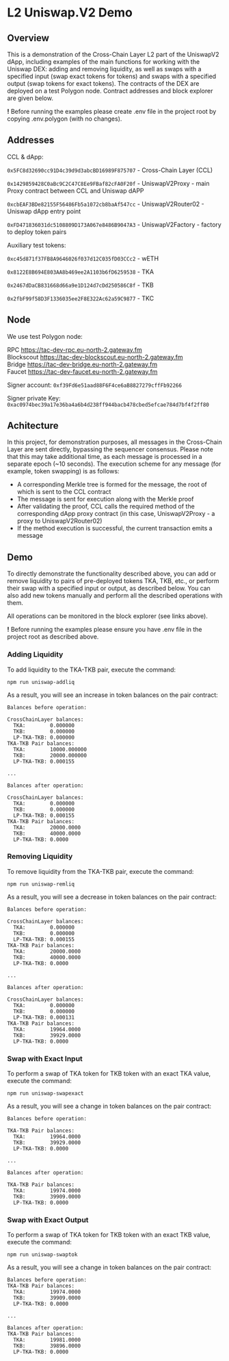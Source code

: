 # L2 Uniswap.V2 Demo

## Overview

This is a demonstration of the Cross-Chain Layer L2 part of the UniswapV2 dApp, including examples of the main functions for working with the Uniswap DEX: adding and removing liquidity, as well as swaps with a specified input (swap exact tokens for tokens) and swaps with a specified output (swap tokens for exact tokens). The contracts of the DEX are deployed on a test Polygon node. Contract addresses and block explorer are given below.

**!** Before running the examples please create .env file in the project root by copying .env.polygon (with no changes).

## Addresses

CCL & dApp:

`0x5FC8d32690cc91D4c39d9d3abcBD16989F875707` - Cross-Chain Layer (CCL)

`0x1429859428C0aBc9C2C47C8Ee9FBaf82cFA0F20f` - UniswapV2Proxy - main Proxy contract between CCL and Uniswap dAPP

`0xcbEAF3BDe82155F56486Fb5a1072cb8baAf547cc` - UniswapV2Router02 - Uniswap dApp entry point

`0xFD471836031dc5108809D173A067e8486B9047A3` - UniswapV2Factory - factory to deploy token pairs

Auxiliary test tokens:

`0xc45d871f37FB8A9646026f037d12C035fD03CCc2` - wETH

`0x8122E8B694E803AA8b469ee2A1103b6fD6259538` - TKA

`0x2467dDaCB831668d66a9e1D124d7cDd250586C8f` - TKB

`0x2fbF99f58D3F1336035ee2F8E322Ac62a59C9877` - TKC

## Node

We use test Polygon node:

RPC https://tac-dev-rpc.eu-north-2.gateway.fm <br>
Blockscout https://tac-dev-blockscout.eu-north-2.gateway.fm <br>
Bridge https://tac-dev-bridge.eu-north-2.gateway.fm <br>
Faucet https://tac-dev-faucet.eu-north-2.gateway.fm <br>

Signer account: `0xf39Fd6e51aad88F6F4ce6aB8827279cffFb92266`

Signer private Key: `0xac0974bec39a17e36ba4a6b4d238ff944bacb478cbed5efcae784d7bf4f2ff80`

## Achitecture

In this project, for demonstration purposes, all messages in the Cross-Chain Layer are sent directly, bypassing the sequencer consensus. Please note that this may take additional time, as each message is processed in a separate epoch (~10 seconds).
The execution scheme for any message (for example, token swapping) is as follows:

- A corresponding Merkle tree is formed for the message, the root of which is sent to the CCL contract
- The message is sent for execution along with the Merkle proof
- After validating the proof, CCL calls the required method of the corresponding dApp proxy contract (in this case, UniswapV2Proxy - a proxy to UniswapV2Router02)
- If the method execution is successful, the current transaction emits a message

## Demo
To directly demonstrate the functionality described above, you can add or remove liquidity to pairs of pre-deployed tokens TKA, TKB, etc., or perform their swap with a specified input or output, as described below. You can also add new tokens manually and perform all the described operations with them.

All operations can be monitored in the block explorer (see links above).

**!** Before running the examples please ensure you have .env file in the project root as described above.

### Adding Liquidity

To add liquidity to the TKA-TKB pair, execute the command:

```
npm run uniswap-addliq
```

As a result, you will see an increase in token balances on the pair contract:

```
Balances before operation:

CrossChainLayer balances:
  TKA:        0.000000
  TKB:        0.000000
  LP-TKA-TKB: 0.000000
TKA-TKB Pair balances:
  TKA:        10000.000000
  TKB:        20000.000000
  LP-TKA-TKB: 0.000155

...

Balances after operation:

CrossChainLayer balances:
  TKA:        0.000000
  TKB:        0.000000
  LP-TKA-TKB: 0.000155
TKA-TKB Pair balances:
  TKA:        20000.0000
  TKB:        40000.0000
  LP-TKA-TKB: 0.0000
```

### Removing Liquidity

To remove liquidity from the TKA-TKB pair, execute the command:

```
npm run uniswap-remliq
```

As a result, you will see a decrease in token balances on the pair contract:

```
Balances before operation:

CrossChainLayer balances:
  TKA:        0.000000
  TKB:        0.000000
  LP-TKA-TKB: 0.000155
TKA-TKB Pair balances:
  TKA:        20000.0000
  TKB:        40000.0000
  LP-TKA-TKB: 0.0000

...

Balances after operation:

CrossChainLayer balances:
  TKA:        0.000000
  TKB:        0.000000
  LP-TKA-TKB: 0.000131
TKA-TKB Pair balances:
  TKA:        19964.0000
  TKB:        39929.0000
  LP-TKA-TKB: 0.0000
```

### Swap with Exact Input

To perform a swap of TKA token for TKB token with an exact TKA value, execute the command:

```
npm run uniswap-swapexact
```

As a result, you will see a change in token balances on the pair contract:

```
Balances before operation:

TKA-TKB Pair balances:
  TKA:        19964.0000
  TKB:        39929.0000
  LP-TKA-TKB: 0.0000

...

Balances after operation:

TKA-TKB Pair balances:
  TKA:        19974.0000
  TKB:        39909.0000
  LP-TKA-TKB: 0.0000
```

### Swap with Exact Output

To perform a swap of TKA token for TKB token with an exact TKB value, execute the command:

```
npm run uniswap-swaptok
```

As a result, you will see a change in token balances on the pair contract:

```
Balances before operation:
TKA-TKB Pair balances:
  TKA:        19974.0000
  TKB:        39909.0000
  LP-TKA-TKB: 0.0000

...

Balances after operation:
TKA-TKB Pair balances:
  TKA:        19981.0000
  TKB:        39896.0000
  LP-TKA-TKB: 0.0000
```
